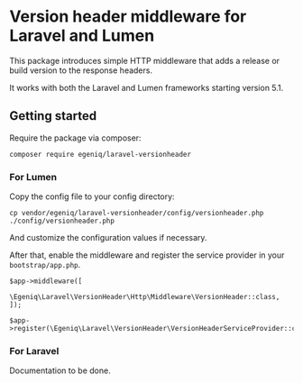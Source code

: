 # Version header middleware for Laravel and Lumen

This package introduces simple HTTP middleware that adds a release or build version to the response headers.

It works with both the Laravel and Lumen frameworks starting version 5.1.

## Getting started

Require the package via composer: 

```
composer require egeniq/laravel-versionheader
```

### For Lumen

Copy the config file to your config directory:

```
cp vendor/egeniq/laravel-versionheader/config/versionheader.php ./config/versionheader.php
```

And customize the configuration values if necessary.

After that, enable the middleware and register the service provider in your `bootstrap/app.php`.

```
$app->middleware([
    \Egeniq\Laravel\VersionHeader\Http\Middleware\VersionHeader::class,
]);

$app->register(\Egeniq\Laravel\VersionHeader\VersionHeaderServiceProvider::class);
```

### For Laravel

Documentation to be done.
